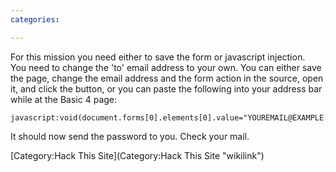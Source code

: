 ```yaml
---
categories:

---
```

For this mission you need either to save the form or javascript
injection.\
You need to change the 'to' email address to your own. You can either
save the page, change the email address and the form action in the
source, open it, and click the button, or you can paste the following
into your address bar while at the Basic 4 page:

    javascript:void(document.forms[0].elements[0].value="YOUREMAIL@EXAMPLE.COM");

It should now send the password to you. Check your mail.

[Category:Hack This Site](Category:Hack This Site "wikilink")
